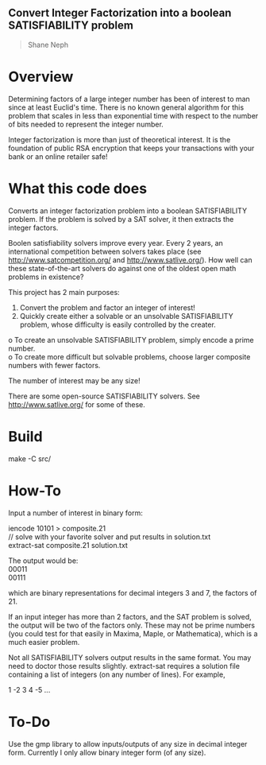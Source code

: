 ## Convert Integer Factorization into a boolean SATISFIABILITY problem ##
> Shane Neph


Overview
=========
Determining factors of a large integer number has been of interest to man since at least Euclid's time. There is no known 
general algorithm for this problem that scales in less than exponential time with respect to the number of bits needed 
to represent the integer number. 

Integer factorization is more than just of theoretical interest.  It is the foundation of public RSA encryption that keeps
your transactions with your bank or an online retailer safe!

What this code does
==================== 
Converts an integer factorization problem into a boolean SATISFIABILITY problem. 
If the problem is solved by a SAT solver, it then extracts the integer factors.
 
Boolen satisfiability solvers improve every year. Every 2 years, an international competition between solvers takes place (see 
http://www.satcompetition.org/ and http://www.satlive.org/).  How well can these state-of-the-art solvers do against one of the 
oldest open math problems in existence? 

This project has 2 main purposes:  
1) Convert the problem and factor an integer of interest!  
2) Quickly create either a solvable or an unsolvable SATISFIABILITY problem, whose difficulty is easily controlled by the creater.  

o To create an unsolvable SATISFIABILITY problem, simply encode a prime number.  
o To create more difficult but solvable problems, choose larger composite numbers with fewer factors.
 
The number of interest may be any size! 
 
There are some open-source SATISFIABILITY solvers.  See http://www.satlive.org/ for some of these.
 
Build
======
make -C src/

How-To
=======
Input a number of interest in binary form: 

iencode 10101 > composite.21  
// solve with your favorite solver and put results in solution.txt  
extract-sat composite.21 solution.txt  

The output would be:  
00011  
00111 

which are binary representations for decimal integers 3 and 7, the factors of 21. 
 
If an input integer has more than 2 factors, and the SAT problem is solved, the output will be two of the factors only.  These 
may not be prime numbers (you could test for that easily in Maxima, Maple, or Mathematica), which is a much easier problem.

Not all SATISFIABILITY solvers output results in the same format.  You may need to doctor those results slightly.  extract-sat 
requires a solution file containing a list of integers (on any number of lines).  For example, 

1 -2 3 4 -5 ...

To-Do 
====== 
Use the gmp library to allow inputs/outputs of any size in decimal integer form.  Currently I only allow binary integer form (of any size). 
